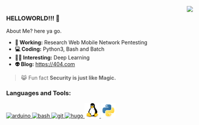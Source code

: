 <img align="right" src="https://github-readme-stats.vercel.app/api?username=kiralab&show_icons=true&theme=blueberry&count_private=true&hide=prs" />

### HELLOWORLD!!! 🙏
About Me? here ya go.
* <b>🔭 Working:</b> Research Web Mobile Network Pentesting
* <b>💻 Coding:</b> Python3, Bash and Batch
* <b>💁‍♂️ Interesting:</b> Deep Learning
* <b>👽 Blog:</b> https://404.com

> 😹 Fun fact **Security is just like Magic.**

<h3 align="left">Languages and Tools:</h3>
<p align="left"> <a href="https://www.arduino.cc/" target="_blank"> <img src="https://cdn.worldvectorlogo.com/logos/arduino-1.svg" alt="arduino" width="40" height="40"/> </a> <a href="https://www.gnu.org/software/bash/" target="_blank"> <img src="https://www.vectorlogo.zone/logos/gnu_bash/gnu_bash-icon.svg" alt="bash" width="40" height="40"/> </a> <a href="https://git-scm.com/" target="_blank"> <img src="https://www.vectorlogo.zone/logos/git-scm/git-scm-icon.svg" alt="git" width="40" height="40"/> </a> <a href="https://gohugo.io/" target="_blank"> <img src="https://api.iconify.design/logos-hugo.svg" alt="hugo" width="40" height="40"/> </a> <a href="https://www.linux.org/" target="_blank"> <img src="https://raw.githubusercontent.com/devicons/devicon/master/icons/linux/linux-original.svg" alt="linux" width="40" height="40"/> </a> <a href="https://www.python.org" target="_blank"> <img src="https://raw.githubusercontent.com/devicons/devicon/master/icons/python/python-original.svg" alt="python" width="40" height="40"/> </a> </p>
